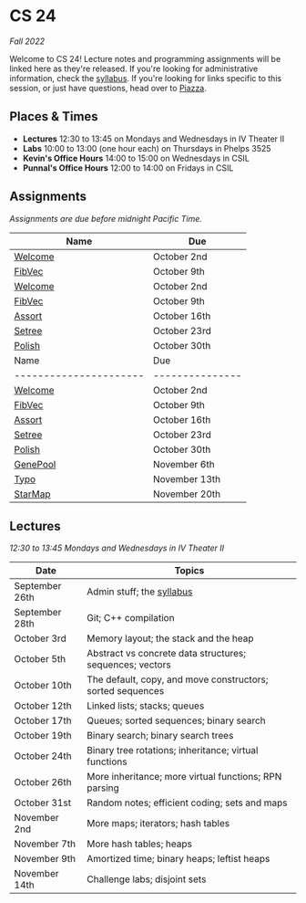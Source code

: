 # CS 24
_Fall 2022_

Welcome to CS 24!  Lecture notes and programming assignments will be linked here
as they're released. If you're looking for administrative information, check the
[syllabus](Syllabus.md).  If you're looking for links specific to this session,
or just have questions, head over to [Piazza](https://piazza.com/ucsb/fall2022/cs24).


## Places & Times

- **Lectures**  12:30 to 13:45 on Mondays and Wednesdays in IV Theater II
- **Labs**  10:00 to 13:00 (one hour each) on Thursdays in Phelps 3525
- **Kevin's Office Hours**  14:00 to 15:00 on Wednesdays in CSIL
- **Punnal's Office Hours**  12:00 to 14:00 on Fridays in CSIL


## Assignments

_Assignments are due before midnight Pacific Time._

| Name               | Due
|--------------------|-----
| [Welcome](welcome) | October 2nd
| [FibVec](fibvec)   | October 9th
| [Welcome](welcome) | October  2nd
| [FibVec](fibvec)   | October  9th
| [Assort](assort)   | October 16th
| [Setree](setree)   | October 23rd
| [Polish](polish)   | October 30th
| Name                 | Due
|----------------------|---------------
| [Welcome](welcome)   | October   2nd
| [FibVec](fibvec)     | October   9th
| [Assort](assort)     | October  16th
| [Setree](setree)     | October  23rd
| [Polish](polish)     | October  30th
| [GenePool](genepool) | November  6th
| [Typo](typo)         | November 13th
| [StarMap](starmap)   | November 20th


## Lectures

_12:30 to 13:45 Mondays and Wednesdays in IV Theater II_

| Date           | Topics
|----------------|--------
| September 26th | Admin stuff; the [syllabus](Syllabus.md)
| September 28th | Git; C++ compilation
| October    3rd | Memory layout; the stack and the heap
| October    5th | Abstract vs concrete data structures; sequences; vectors
| October   10th | The default, copy, and move constructors; sorted sequences
| October   12th | Linked lists; stacks; queues
| October   17th | Queues; sorted sequences; binary search
| October   19th | Binary search; binary search trees
| October   24th | Binary tree rotations; inheritance; virtual functions
| October   26th | More inheritance; more virtual functions; RPN parsing
| October   31st | Random notes; efficient coding; sets and maps
| November   2nd | More maps; iterators; hash tables
| November   7th | More hash tables; heaps
| November   9th | Amortized time; binary heaps; leftist heaps
| November  14th | Challenge labs; disjoint sets
